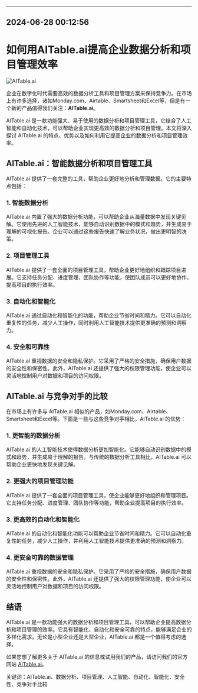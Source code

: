 

---------------------------------------------
2024-06-28 00:12:56
---------------------------------------------

# 如何用AITable.ai提高企业数据分析和项目管理效率

![AITable.ai](https://images.pexels.com/photos/3183193/pexels-photo-3183193.jpeg)

企业在数字化时代需要高效的数据分析工具和项目管理方案来保持竞争力。在市场上有许多选择，诸如Monday.com、Airtable、Smartsheet和Excel等，但是有一个新的产品值得我们关注：**AITable.ai**。

AITable.ai 是一款功能强大、易于使用的数据分析和项目管理工具，它结合了人工智能和自动化技术，可以帮助企业实现更高效的数据分析和项目管理。本文将深入探讨 AITable.ai 的特点、优势以及如何利用它提高企业的数据分析和项目管理效率。

## AITable.ai：智能数据分析和项目管理工具

AITable.ai 提供了一套完整的工具，帮助企业更好地分析和管理数据。它的主要特点包括：

### 1. 智能数据分析

AITable.ai 内置了强大的数据分析功能，可以帮助企业从海量数据中发现关键见解。它使用先进的人工智能技术，能够自动识别数据中的模式和趋势，并生成易于理解的可视化报告。企业可以通过这些报告快速了解业务状况，做出更明智的决策。

### 2. 项目管理工具

AITable.ai 提供了一套全面的项目管理工具，帮助企业更好地组织和跟踪项目进展。它支持任务分配、进度管理、团队协作等功能，使团队成员可以更好地协作，提高项目的执行效率。

### 3. 自动化和智能化

AITable.ai 通过自动化和智能化的功能，帮助企业节省时间和精力。它可以自动化重复性的任务，减少人工操作，同时利用人工智能技术提供更准确的预测和洞察力。

### 4. 安全和可靠性

AITable.ai 重视数据的安全和隐私保护。它采用了严格的安全措施，确保用户数据的安全性和保密性。此外，AITable.ai 还提供了强大的权限管理功能，使企业可以灵活地控制用户对数据和项目的访问权限。

## AITable.ai 与竞争对手的比较

在市场上有许多与 AITable.ai 相似的产品，如Monday.com、Airtable、Smartsheet和Excel等。下面是一些与这些竞争对手相比，AITable.ai 的优势：

### 1. 更智能的数据分析

AITable.ai 的人工智能技术使得数据分析更加智能化。它能够自动识别数据中的模式和趋势，并生成易于理解的报告。与传统的数据分析工具相比，AITable.ai 可以帮助企业更快地发现关键见解。

### 2. 更强大的项目管理功能

AITable.ai 提供了一套全面的项目管理工具，使企业能够更好地组织和管理项目。它支持任务分配、进度管理、团队协作等功能，帮助企业提高项目的执行效率。

### 3. 更高效的自动化和智能化

AITable.ai 的自动化和智能化功能可以帮助企业节省时间和精力。它可以自动化重复性的任务，减少人工操作，并利用人工智能技术提供更准确的预测和洞察力。

### 4. 更安全可靠的数据管理

AITable.ai 重视数据的安全和隐私保护。它采用了严格的安全措施，确保用户数据的安全性和保密性。此外，AITable.ai 还提供了强大的权限管理功能，使企业可以灵活地控制用户对数据和项目的访问权限。

## 结语

AITable.ai 是一款功能强大的数据分析和项目管理工具，可以帮助企业提高数据分析和项目管理的效率。它具有智能化、自动化和安全可靠的特点，能够满足企业的多样化需求。无论是小型企业还是大型企业，AITable.ai 都是一个值得考虑的选择。

如果您想了解更多关于 AITable.ai 的信息或试用我们的产品，请访问我们的官方网站 [AITable.ai](http://www.aitable.ai)。

关键词：AITable.ai、数据分析、项目管理、人工智能、自动化、智能化、安全性、竞争对手比较